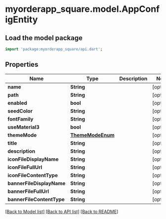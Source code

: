 # myorderapp_square.model.AppConfigEntity

## Load the model package
```dart
import 'package:myorderapp_square/api.dart';
```

## Properties
Name | Type | Description | Notes
------------ | ------------- | ------------- | -------------
**name** | **String** |  | [optional] 
**path** | **String** |  | [optional] 
**enabled** | **bool** |  | [optional] 
**seedColor** | **String** |  | [optional] 
**fontFamily** | **String** |  | [optional] 
**useMaterial3** | **bool** |  | [optional] 
**themeMode** | [**ThemeModeEnum**](ThemeModeEnum.md) |  | [optional] 
**title** | **String** |  | [optional] 
**description** | **String** |  | [optional] 
**iconFileDisplayName** | **String** |  | [optional] 
**iconFileFullUrl** | **String** |  | [optional] 
**iconFileContentType** | **String** |  | [optional] 
**bannerFileDisplayName** | **String** |  | [optional] 
**bannerFileFullUrl** | **String** |  | [optional] 
**bannerFileContentType** | **String** |  | [optional] 

[[Back to Model list]](../README.md#documentation-for-models) [[Back to API list]](../README.md#documentation-for-api-endpoints) [[Back to README]](../README.md)


